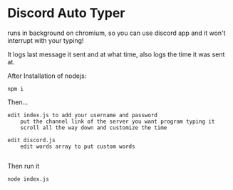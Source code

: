# Discord Auto Typer

runs in background on chromium, so you can use discord app and it won't interrupt with your typing! 

It logs last message it sent and at what time, also logs the time it was sent at.


After Installation of nodejs:

```
npm i
```

Then...
```
edit index.js to add your username and password
    put the channel link of the server you want program typing it
    scroll all the way down and customize the time

edit discord.js 
    edit words array to put custom words 
    
```
Then run it
```
node index.js
```
